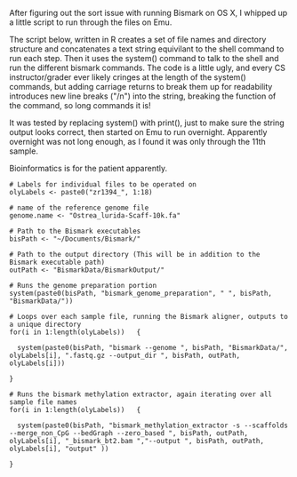 After figuring out the sort issue with running Bismark on OS X, I whipped up a little script to run through the files on Emu. 

The script below, written in R creates a set of file names and directory structure and concatenates a text string equivilant to the shell command to run each step. Then it uses the system() command to talk to the shell and run the different bismark commands. The code is a little ugly, and every CS instructor/grader ever likely cringes at the length of the system() commands, but adding carriage returns to break them up for readability introduces new line breaks ("/n") into the string, breaking the function of the command, so long commands it is!

It was tested by replacing system() with print(), just to make sure the string output looks correct, then started on Emu to run overnight. Apparently overnight was not long enough, as I found it was only through the 11th sample. 

Bioinformatics is for the patient apparently. 


```
# Labels for individual files to be operated on
olyLabels <- paste0("zr1394_", 1:18)

# name of the reference genome file
genome.name <- "Ostrea_lurida-Scaff-10k.fa"

# Path to the Bismark executables
bisPath <- "~/Documents/Bismark/"

# Path to the output directory (This will be in addition to the Bismark executable path)
outPath <- "BismarkData/BismarkOutput/"

# Runs the genome preparation portion
system(paste0(bisPath, "bismark_genome_preparation", " ", bisPath, "BismarkData/"))

# Loops over each sample file, running the Bismark aligner, outputs to a unique directory
for(i in 1:length(olyLabels))   {
  
  system(paste0(bisPath, "bismark --genome ", bisPath, "BismarkData/", olyLabels[i], ".fastq.gz --output_dir ", bisPath, outPath, olyLabels[i]))
  
}

# Runs the bismark methylation extractor, again iterating over all sample file names
for(i in 1:length(olyLabels))   {
  
  system(paste0(bisPath, "bismark_methylation_extractor -s --scaffolds --merge_non_CpG --bedGraph --zero_based ", bisPath, outPath, olyLabels[i], "_bismark_bt2.bam ","--output ", bisPath, outPath, olyLabels[i], "output" ))
  
}
```
